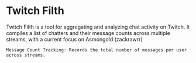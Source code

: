# Twitch Filth

Twitch Filth is a tool for aggregating and analyzing chat activity on Twitch. It compiles a list of chatters and their message counts across multiple streams, with a current focus on Asmongold (zackrawrr)

    Message Count Tracking: Records the total number of messages per user across streams.
